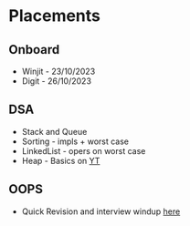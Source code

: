 # Placements
## Onboard
- Winjit - 23/10/2023
- Digit - 26/10/2023
## DSA
- Stack and Queue
- Sorting - impls + worst case
- LinkedList - opers on worst case
- Heap - Basics on [YT](https://www.youtube.com/watch?v=NKJnHewiGdc)
## OOPS
- Quick Revision and interview windup [here](https://www.edureka.co/blog/interview-questions/oops-interview-questions/)